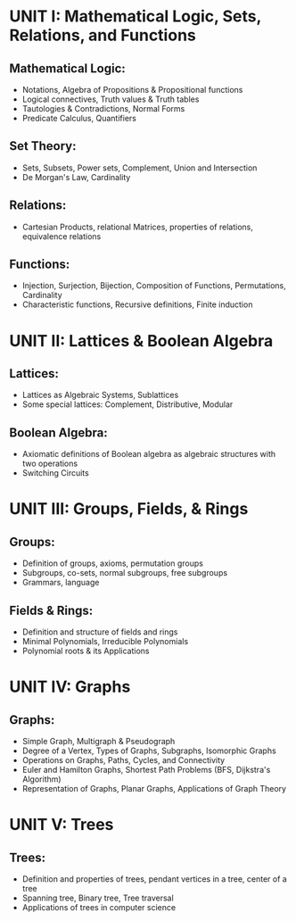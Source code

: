 # UNIT I: Mathematical Logic, Sets, Relations, and Functions

## Mathematical Logic:
- Notations, Algebra of Propositions & Propositional functions
- Logical connectives, Truth values & Truth tables
- Tautologies & Contradictions, Normal Forms
- Predicate Calculus, Quantifiers

## Set Theory:
- Sets, Subsets, Power sets, Complement, Union and Intersection
- De Morgan's Law, Cardinality

## Relations:
- Cartesian Products, relational Matrices, properties of relations, equivalence relations

## Functions:
- Injection, Surjection, Bijection, Composition of Functions, Permutations, Cardinality
- Characteristic functions, Recursive definitions, Finite induction

# UNIT II: Lattices & Boolean Algebra

## Lattices:
- Lattices as Algebraic Systems, Sublattices
- Some special lattices: Complement, Distributive, Modular

## Boolean Algebra:
- Axiomatic definitions of Boolean algebra as algebraic structures with two operations
- Switching Circuits

# UNIT III: Groups, Fields, & Rings

## Groups:
- Definition of groups, axioms, permutation groups
- Subgroups, co-sets, normal subgroups, free subgroups
- Grammars, language

## Fields & Rings:
- Definition and structure of fields and rings
- Minimal Polynomials, Irreducible Polynomials
- Polynomial roots & its Applications

# UNIT IV: Graphs

## Graphs:
- Simple Graph, Multigraph & Pseudograph
- Degree of a Vertex, Types of Graphs, Subgraphs, Isomorphic Graphs
- Operations on Graphs, Paths, Cycles, and Connectivity
- Euler and Hamilton Graphs, Shortest Path Problems (BFS, Dijkstra's Algorithm)
- Representation of Graphs, Planar Graphs, Applications of Graph Theory

# UNIT V: Trees

## Trees:
- Definition and properties of trees, pendant vertices in a tree, center of a tree
- Spanning tree, Binary tree, Tree traversal
- Applications of trees in computer science
